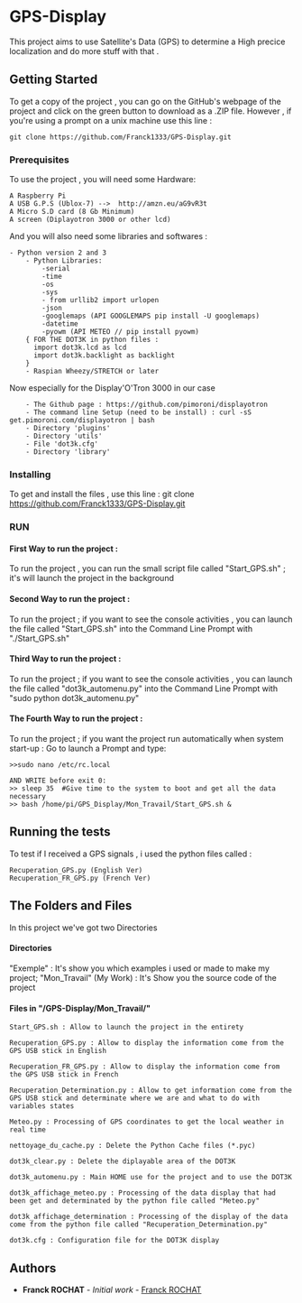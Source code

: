 # GPS-Display
This project aims to use Satellite's Data (GPS) to determine a High precice localization and do more stuff with that .
## Getting Started
To get a copy of the project , you can go on the GitHub's webpage of the project and click on the green button to download as a .ZIP file.
However , if you're using a prompt on a unix machine use this line :
```
git clone https://github.com/Franck1333/GPS-Display.git
```
### Prerequisites
To use the project , you will need some Hardware:
```
A Raspberry Pi
A USB G.P.S (Ublox-7) -->  http://amzn.eu/aG9vR3t
A Micro S.D card (8 Gb Minimum)
A screen (Diplayotron 3000 or other lcd)
```
And you will also need some libraries and softwares :
```
- Python version 2 and 3
	- Python Libraries:
		-serial
		-time
		-os
		-sys
		- from urllib2 import urlopen
		-json
		-googlemaps (API GOOGLEMAPS pip install -U googlemaps)
		-datetime
		-pyowm (API METEO // pip install pyowm)
    { FOR THE DOT3K in python files :
      import dot3k.lcd as lcd
      import dot3k.backlight as backlight
    }
	- Raspian Wheezy/STRETCH or later
```
Now especially for the Display'O'Tron 3000 in our case
```
	- The Github page : https://github.com/pimoroni/displayotron
	- The command line Setup (need to be install) : curl -sS get.pimoroni.com/displayotron | bash
	- Directory 'plugins'
	- Directory 'utils'
	- File 'dot3k.cfg'
	- Directory 'library'
  ```
  
  ### Installing
  To get and install the files , use this line : git clone https://github.com/Franck1333/GPS-Display.git
  
  ### RUN
  #### First Way to run the project : 
  To run the project , you can run the small script file called "Start_GPS.sh" ; it's will launch the project in the background
  #### Second Way to run the project : 
  To run the project ; if you want to see the console activities , you can launch the file called "Start_GPS.sh" into the Command Line  Prompt with "./Start_GPS.sh"
  #### Third Way to run the project :
  To run the project ; if you want to see the console activities , you can launch the file called "dot3k_automenu.py" into the Command Line  Prompt with "sudo python dot3k_automenu.py"
  #### The Fourth Way to run the project :
  To run the project ; if you want the project run automatically when system start-up :
  Go to launch a Prompt and type:
  ```
  >>sudo nano /etc/rc.local

  AND WRITE before exit 0:
  >> sleep 35  #Give time to the system to boot and get all the data necessary
  >> bash /home/pi/GPS_Display/Mon_Travail/Start_GPS.sh &
  ```
  ## Running the tests
  To test if I received a GPS signals , i used the python files called :
  ```
  Recuperation_GPS.py (English Ver)
  Recuperation_FR_GPS.py (French Ver)
  ```
  ## The Folders and Files
  In this project we've got two Directories
  #### Directories
  "Exemple" : It's show you which examples i used or made to make my project;
  "Mon_Travail" (My Work) : It's Show you the source code of the project
  #### Files in "/GPS-Display/Mon_Travail/"
  ```
  Start_GPS.sh : Allow to launch the project in the entirety

  Recuperation_GPS.py : Allow to display the information come from the GPS USB stick in English

  Recuperation_FR_GPS.py : Allow to display the information come from the GPS USB stick in French

  Recuperation_Determination.py : Allow to get information come from the GPS USB stick and determinate where we are and what to do with variables states

  Meteo.py : Processing of GPS coordinates to get the local weather in real time
  
  nettoyage_du_cache.py : Delete the Python Cache files (*.pyc)

  dot3k_clear.py : Delete the diplayable area of the DOT3K

  dot3k_automenu.py : Main HOME use for the project and to use the DOT3K 

  dot3k_affichage_meteo.py : Processing of the data display that had been get and determinated by the python file called "Meteo.py"

  dot3k_affichage_determination : Processing of the display of the data come from the python file called "Recuperation_Determination.py"

  dot3k.cfg : Configuration file for the DOT3K display 
  ```
  ## Authors

* **Franck ROCHAT** - *Initial work* - [Franck ROCHAT](https://github.com/Franck1333)
